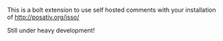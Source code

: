 This is a bolt extension to use self hosted comments with your installation of  http://posativ.org/isso/

Still under heavy development!
